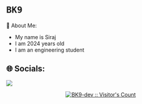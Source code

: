 # ```BK9```

 💫 About Me:
 
- My name is Siraj 
- I am 2024 years old 
- I am an engineering student

## 🌐 Socials:
  <a href="https://whatsapp.com/channel/0029VaGPfAx17En4dklujt3n"><img src="https://img.shields.io/badge/WhatsApp-25D366?style=for-the-badge&logo=whatsapp&logoColor=white" />

<p align="center"><img src="https://profile-counter.glitch.me/{BK9-dev}/count.svg" alt="BK9-dev :: Visitor's Count" /></p>


